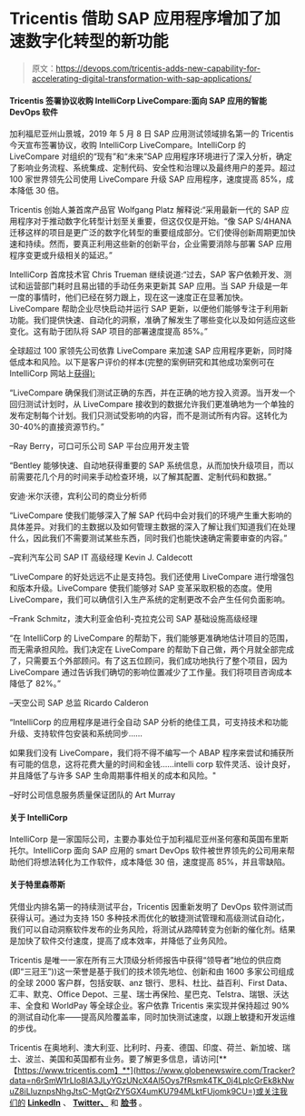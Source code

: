 # Tricentis 借助 SAP 应用程序增加了加速数字化转型的新功能

> 原文：<https://devops.com/tricentis-adds-new-capability-for-accelerating-digital-transformation-with-sap-applications/>

#### Tricentis 签署协议收购 IntelliCorp LiveCompare:面向 SAP 应用的智能 DevOps 软件

加利福尼亚州山景城，2019 年 5 月 8 日 SAP 应用测试领域排名第一的 Tricentis 今天宣布签署协议，收购 IntelliCorp LiveCompare。IntelliCorp 的 LiveCompare 对组织的“现有”和“未来”SAP 应用程序环境进行了深入分析，确定了影响业务流程、系统集成、定制代码、安全性和治理以及最终用户的差异。超过 100 家世界领先公司使用 LiveCompare 升级 SAP 应用程序，速度提高 85%，成本降低 30 倍。

Tricentis 创始人兼首席产品官 Wolfgang Platz 解释说:“采用最新一代的 SAP 应用程序对于推动数字化转型计划至关重要，但这仅仅是开始。“像 SAP S/4HANA 迁移这样的项目是更广泛的数字化转型的重要组成部分。它们使得创新周期更加快速和持续。然而，要真正利用这些新的创新平台，企业需要消除与部署 SAP 应用程序变更或升级相关的延迟。”

IntelliCorp 首席技术官 Chris Trueman 继续说道:“过去，SAP 客户依赖开发、测试和运营部门耗时且易出错的手动任务来更新其 SAP 应用。当 SAP 升级是一年一度的事情时，他们已经在努力跟上，现在这一速度正在显著加快。LiveCompare 帮助企业尽快启动并运行 SAP 更新，以便他们能够专注于利用新功能。我们提供快速、自动化的洞察，准确了解发生了哪些变化以及如何适应这些变化。这有助于团队将 SAP 项目的部署速度提高 85%。”

全球超过 100 家领先公司依靠 LiveCompare 来加速 SAP 应用程序更新，同时降低成本和风险。以下是客户评价的样本(完整的案例研究和其他成功案例可在 IntelliCorp 网站上[获得):](https://www.intellicorp.com/case-studies)

“LiveCompare 确保我们测试正确的东西，并在正确的地方投入资源。当开发一个回归测试计划时，从 LiveCompare 接收到的数据允许我们更准确地为一个单独的发布定制每个计划。我们只测试受影响的内容，而不是测试所有内容。这转化为 30-40%的直接资源节约。”

–Ray Berry，可口可乐公司 SAP 平台应用开发主管

“Bentley 能够快速、自动地获得重要的 SAP 系统信息，从而加快升级项目，而以前需要花几个月的时间来手动检查环境，以了解其配置、定制代码和数据。”

安迪·米尔沃德，宾利公司的商业分析师

“LiveCompare 使我们能够深入了解 SAP 代码中会对我们的环境产生重大影响的具体差异。对我们的主数据以及如何管理主数据的深入了解让我们知道我们在处理什么，因此我们不需要测试某些东西，同时我们也能快速确定需要审查的内容。”

–宾利汽车公司 SAP IT 高级经理 Kevin J. Caldecott

“LiveCompare 的好处远远不止是支持包。我们还使用 LiveCompare 进行增强包和版本升级。LiveCompare 使我们能够对 SAP 变革采取积极的态度。使用 LiveCompare，我们可以确信引入生产系统的定制更改不会产生任何负面影响。

–Frank Schmitz，澳大利亚金伯利-克拉克公司 SAP 基础设施高级经理

“在 IntelliCorp 的 LiveCompare 的帮助下，我们能够更准确地估计项目的范围，而无需承担风险。我们决定在 LiveCompare 的帮助下自己做，两个月就全部完成了，只需要五个外部顾问。有了这五位顾问，我们成功地执行了整个项目，因为 LiveCompare 通过告诉我们确切的影响位置减少了工作量。我们将项目咨询成本降低了 82%。”

–天空公司 SAP 总监 Ricardo Calderon

“IntelliCorp 的应用程序是进行全自动 SAP 分析的绝佳工具，可支持技术和功能升级、支持软件包安装和系统同步……

如果我们没有 LiveCompare，我们将不得不编写一个 ABAP 程序来尝试和捕获所有可能的信息，这将花费大量的时间和金钱……intelli corp 软件灵活、设计良好，并且降低了与许多 SAP 生命周期事件相关的成本和风险。"

–好时公司信息服务质量保证团队的 Art Murray

#### 关于 IntelliCorp

IntelliCorp 是一家国际公司，主要办事处位于加利福尼亚州圣何塞和英国布里斯托尔。IntelliCorp 面向 SAP 应用的 smart DevOps 软件被世界领先的公司用来帮助他们将想法转化为工作软件，成本降低 30 倍，速度提高 85%，并且零缺陷。

#### 关于特里森蒂斯

凭借业内排名第一的持续测试平台，Tricentis 因重新发明了 DevOps 软件测试而获得认可。通过为支持 150 多种技术而优化的敏捷测试管理和高级测试自动化，我们可以自动洞察软件发布的业务风险，将测试从路障转变为创新的催化剂。结果是加快了软件交付速度，提高了成本效率，并降低了业务风险。

Tricentis 是唯一一家在所有三大顶级分析师报告中获得“领导者”地位的供应商(即“三冠王”))这一荣誉是基于我们的技术领先地位、创新和由 1600 多家公司组成的全球 2000 客户群，包括安联、anz 银行、思科、杜比、益百利、First Data、汇丰、默克、Office Depot、三星、瑞士再保险、星巴克、Telstra、瑞银、沃达丰、全食和 WorldPay 等全球企业。客户依靠 Tricentis 来实现并保持超过 90%的测试自动化率——提高风险覆盖率，同时加快测试速度，以跟上敏捷和开发运维的步伐。

Tricentis 在奥地利、澳大利亚、比利时、丹麦、德国、印度、荷兰、新加坡、瑞士、波兰、美国和英国都有业务。要了解更多信息，请访问[**【https://www.tricentis.com】**](https://www.globenewswire.com/Tracker?data=n6rSmW1rLIo8lA3JLyYGzUNcX4Al5Oys7fRsmk4TK_0j4LplcGrEk8kNwuZ8iLIuznpsNhgJtsC-MgtQrZY5GX4umKU794MLktFUjomk9CU=)或关注我们的 [**LinkedIn**](https://www.globenewswire.com/Tracker?data=SMtwI_NfperqzA-Ty0uxy7288AwWpndwB2JfTlPf9AVMhZh2_oeiqXGkEllnfq3CzMwDUfF3rLQhcG9JFI9CmvHsY1UkCL1Iw84Whtbl42U2fE75_Ky_JwC86EvyNxX1biZk9CHose36ufu2b0T5LQ==) 、 [**Twitter、**](https://www.globenewswire.com/Tracker?data=LpDlf38UNqQBKuSzl90HEDCy7rtm9xO2ZOeYdDgB8WwmhowfwBVhCEzoHzN9KuoK0jnwOWY7w8P3N_gsrz55Fg==) 和 [**脸书**](https://www.globenewswire.com/Tracker?data=AAW_OuHoIsSztDhSSFaiZOOfPU38Uh7lLrZh5sGVNKFweTehoI6UTnJItIM0GkHQTJeTbMz0SgAQGNkQfvDrVw==) 。